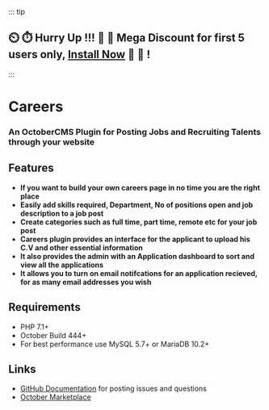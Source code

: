 
::: tip
## :timer_clock: :stopwatch: Hurry Up !!! :tada: :confetti_ball:  Mega Discount for first 5 users only, [Install Now](https://octobercms.com/plugin/fytinnovations-careers) :tada: :confetti_ball: !
:::

# Careers

### An OctoberCMS Plugin for Posting Jobs and Recruiting Talents through your website

## Features

- **If you want to build your own careers page in no time you are the right place**
- **Easily add skills required, Department, No of positions open  and job description to a job post**
- **Create categories such as full time, part time, remote etc for your job post**
- **Careers plugin provides an interface for the applicant to upload his C.V and other essential information**
- **It also provides the admin with an Application dashboard to sort and view all the applications**
- **It allows you to turn on email notifcations for an application recieved, for as many email addresses you wish**

## Requirements

- PHP 7.1+
- October Build 444+
- For best performance use MySQL 5.7+ or MariaDB 10.2+

## Links

- [GitHub Documentation](https://github.com/fytinnovations/oc-careers) for posting issues and questions
- [October Marketplace](https://octobercms.com/plugin/fytinnovations-careers)
